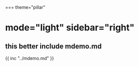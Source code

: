 ===
theme="pillar"

mode="light"
sidebar="right"
===
## this better include mdemo.md
{{ inc "../mdemo.md" }}
